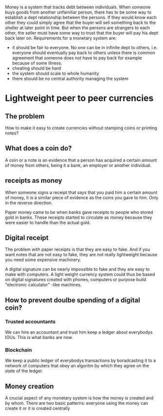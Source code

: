 Money is a system that tracks debt between individuals. When someone buys goods from another unfamiliar person, there has to be some way to establish a dept relationship between the persons. If they would know each other they could simply agree that the buyer will sell something back to the sheller at later point in time. But when the persons are strangers to each other, the seller must have some way to trust that the buyer will pay his dept back later on.
Requirements for a monetary system are:
- it should be fair to everyone. No one can be in infinite dept to others, i.e. everyone should eventually pay back to others unless there is common agreement that someone does not have to pay back for example because of some illness. 
- cheating should be hard
- the system should scale to whole humanity
- there should be no central authority managing the system

# Lightweight peer to peer currencies

## The problem

How to make it easy to create currencies without stamping coins or printing notes?

## What does a coin do?

A coin or a note is an evidence that a person has acquired a certain amount of money from others, being it a bank, an employer or another individual.

## receipts as money

When someone signs a receipt that says that you paid him a certain amount of money, it is a similar piece of evidence as the coins you gave to him. Only in the reverse direction.

Paper money came to be when banks gave receipts to people who stored gold in banks. These receipts started to circulate as money because they were easier to handle than the actual gold.

## Digital receipt

The problem with paper receipts is that they are easy to fake. And if you want notes that are not easy to fake, they are not really lightweight because you need some expensive machinery.

A digital signature can be nearly impossible to fake and they are easy to make with computers. A light weight currency system could thus be based on digital signatures created with phones, computers or purpose build "electronic calculator" -like machines.

## How to prevent doulbe spending of a digital coin?

### Trusted accountants

We can hire an accountant and trust him keep a ledger about everybodys IOUs. This is what banks are now.

### Blockchain

We keep a public ledger of everybodys transactions by boradcasting it to a network of computers that obey an algoritm by which they agree on the state of the ledger.

## Money creation

A crucial aspect of any monetary system is how the money is created and by whom. There are two basic patterns: everyone using the money can create it or it is created centrally
